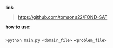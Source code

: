 **link:**
>https://github.com/tomsons22/FOND-SAT

**how to use:**
```(from the src/directory)

>python main.py <domain_file> <problem_file>

